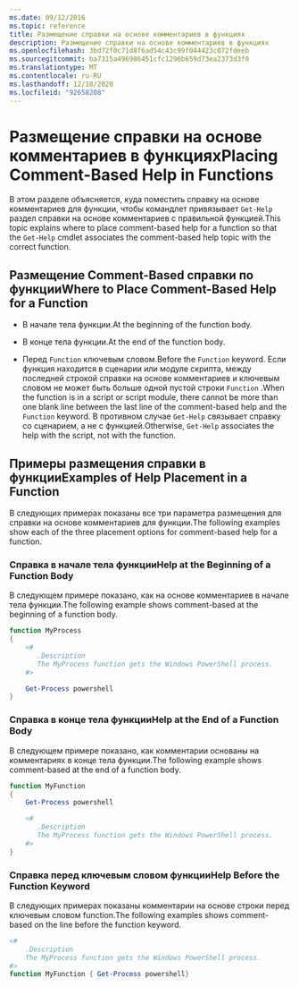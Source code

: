 ```yaml
---
ms.date: 09/12/2016
ms.topic: reference
title: Размещение справки на основе комментариев в функциях
description: Размещение справки на основе комментариев в функциях
ms.openlocfilehash: 3bd72f0c71d8f6ad54c43c99f044423c072fdeeb
ms.sourcegitcommit: ba7315a496986451cfc1296b659d73ea2373d3f0
ms.translationtype: MT
ms.contentlocale: ru-RU
ms.lasthandoff: 12/10/2020
ms.locfileid: "92658208"
---
```

# <a name="placing-comment-based-help-in-functions"></a><span data-ttu-id="83843-103">Размещение справки на основе комментариев в функциях</span><span class="sxs-lookup"><span data-stu-id="83843-103">Placing Comment-Based Help in Functions</span></span>

<span data-ttu-id="83843-104">В этом разделе объясняется, куда поместить справку на основе комментариев для функции, чтобы командлет привязывает `Get-Help` раздел справки на основе комментариев с правильной функцией.</span><span class="sxs-lookup"><span data-stu-id="83843-104">This topic explains where to place comment-based help for a function so that the `Get-Help` cmdlet associates the comment-based help topic with the correct function.</span></span>

## <a name="where-to-place-comment-based-help-for-a-function"></a><span data-ttu-id="83843-105">Размещение Comment-Based справки по функции</span><span class="sxs-lookup"><span data-stu-id="83843-105">Where to Place Comment-Based Help for a Function</span></span>

- <span data-ttu-id="83843-106">В начале тела функции.</span><span class="sxs-lookup"><span data-stu-id="83843-106">At the beginning of the function body.</span></span>

- <span data-ttu-id="83843-107">В конце тела функции.</span><span class="sxs-lookup"><span data-stu-id="83843-107">At the end of the function body.</span></span>

- <span data-ttu-id="83843-108">Перед `Function` ключевым словом.</span><span class="sxs-lookup"><span data-stu-id="83843-108">Before the `Function` keyword.</span></span> <span data-ttu-id="83843-109">Если функция находится в сценарии или модуле скрипта, между последней строкой справки на основе комментариев и ключевым словом не может быть больше одной пустой строки `Function` .</span><span class="sxs-lookup"><span data-stu-id="83843-109">When the function is in a script or script module, there cannot be more than one blank line between the last line of the comment-based help and the `Function` keyword.</span></span> <span data-ttu-id="83843-110">В противном случае `Get-Help` связывает справку со сценарием, а не с функцией.</span><span class="sxs-lookup"><span data-stu-id="83843-110">Otherwise, `Get-Help` associates the help with the script, not with the function.</span></span>

## <a name="examples-of-help-placement-in-a-function"></a><span data-ttu-id="83843-111">Примеры размещения справки в функции</span><span class="sxs-lookup"><span data-stu-id="83843-111">Examples of Help Placement in a Function</span></span>

<span data-ttu-id="83843-112">В следующих примерах показаны все три параметра размещения для справки на основе комментариев для функции.</span><span class="sxs-lookup"><span data-stu-id="83843-112">The following examples show each of the three placement options for comment-based help for a function.</span></span>

### <a name="help-at-the-beginning-of-a-function-body"></a><span data-ttu-id="83843-113">Справка в начале тела функции</span><span class="sxs-lookup"><span data-stu-id="83843-113">Help at the Beginning of a Function Body</span></span>

<span data-ttu-id="83843-114">В следующем примере показано, как на основе комментариев в начале тела функции.</span><span class="sxs-lookup"><span data-stu-id="83843-114">The following example shows comment-based at the beginning of a function body.</span></span>

```powershell
function MyProcess
{
    <#
       .Description
       The MyProcess function gets the Windows PowerShell process.
    #>

    Get-Process powershell
}
```

### <a name="help-at-the-end-of-a-function-body"></a><span data-ttu-id="83843-115">Справка в конце тела функции</span><span class="sxs-lookup"><span data-stu-id="83843-115">Help at the End of a Function Body</span></span>

 <span data-ttu-id="83843-116">В следующем примере показано, как комментарии основаны на комментариях в конце тела функции.</span><span class="sxs-lookup"><span data-stu-id="83843-116">The following example shows comment-based at the end of a function body.</span></span>

```powershell
function MyFunction
{
    Get-Process powershell

    <#
       .Description
       The MyProcess function gets the Windows PowerShell process.
    #>
}
```

### <a name="help-before-the-function-keyword"></a><span data-ttu-id="83843-117">Справка перед ключевым словом функции</span><span class="sxs-lookup"><span data-stu-id="83843-117">Help Before the Function Keyword</span></span>

 <span data-ttu-id="83843-118">В следующих примерах показаны комментарии на основе строки перед ключевым словом function.</span><span class="sxs-lookup"><span data-stu-id="83843-118">The following examples shows comment-based on the line before the function keyword.</span></span>

```powershell
<#
    .Description
    The MyProcess function gets the Windows PowerShell process.
#>
function MyFunction { Get-Process powershell}
```
